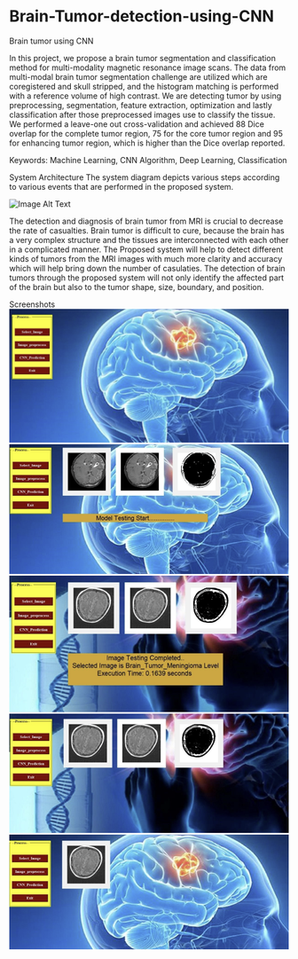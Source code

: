 # Brain-Tumor-detection-using-CNN
Brain tumor using CNN

In this project, we propose a brain tumor segmentation and classification method for multi-modality magnetic resonance image scans. The data from multi-modal brain tumor segmentation challenge are utilized which are coregistered and skull stripped, and the histogram matching is performed with a reference volume of high contrast. We are detecting tumor by using preprocessing, segmentation, feature extraction, optimization and lastly classification after those preprocessed images use to classify the tissue. We performed a leave-one out cross-validation and achieved 88 Dice overlap for the complete tumor region, 75 for the core tumor region and 95 for enhancing tumor region, which is higher than the Dice overlap reported.  
 
Keywords: Machine Learning, CNN Algorithm, Deep Learning, Classification 

System Architecture 
The system diagram depicts various steps according to various events that are performed in the proposed system. 

![Image Alt Text](https://github.com/sumedh1710/Brain-Tumor-detection-using-CNN/assets/64302716/3ed4bbc6-737c-4d26-9443-5c037e08c15c)

The detection and diagnosis of brain tumor from MRI is crucial to decrease the rate of casualties. 
Brain tumor is difficult to cure, because the brain has a very complex structure and the tissues are interconnected with each other in a complicated manner. 
The Proposed system will help to detect different kinds of tumors from the MRI images with much more clarity and accuracy which will help bring down the number of casulaties. 
The detection of brain tumors through the proposed system will  not only identify the affected part of the brain but also to the tumor shape, size, boundary, and position. 

Screenshots
![Image Alt Text](https://github.com/sumedh1710/Brain-Tumor-detection-using-CNN/blob/main/Screenshot%202025-02-25%20014603.png)
![Image Alt Text](https://github.com/sumedh1710/Brain-Tumor-detection-using-CNN/blob/main/Screenshot%202025-02-25%20014634.png)
![Image Alt Text](https://github.com/sumedh1710/Brain-Tumor-detection-using-CNN/blob/main/Screenshot%202025-02-25%20014653.png)
![Image Alt Text](https://github.com/sumedh1710/Brain-Tumor-detection-using-CNN/blob/main/Screenshot%202025-02-25%20014726.png)
![Image Alt Text](https://github.com/sumedh1710/Brain-Tumor-detection-using-CNN/blob/main/Screenshot%202025-02-25%20014738.png)


